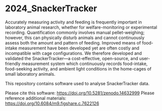 # 2024_SnackerTracker

Accurately measuring activity and feeding is frequently important in laboratory animal research, whether for welfare-monitoring or experimental recording. Quantification commonly involves manual pellet-weighing; however, this can physically disturb animals and cannot continuously assess both the amount and pattern of feeding. Improved means of food-intake measurement have been developed yet are often costly and incompatible with cage configurations. We therefore developed and validated the SnackerTracker—a cost-effective, open-source, and user-friendly measurement system which continuously records food-intake, food-seeking activity, and ambient light conditions in the home-cages of small laboratory animals.

This repository contains software used to analyse SnackerTracker data.

Please cite this software: https://doi.org/10.5281/zenodo.14632999
Please reference additional materials: https://doi.org/10.6084/m9.figshare.c.7622126
